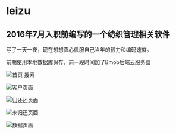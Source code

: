 # leizu
## 2016年7月入职前编写的一个纺织管理相关软件

写了一天一夜，现在想想真心佩服自己当年的毅力和编码速度。

前期使用本地数据库保存，前一段时间加了Bmob后端云服务器

![首页 搜索](http://i1.piimg.com/595259/d5fdb4408ec1fc33t.jpg)

![客户页面](http://i1.piimg.com/595259/dcbd75b8c1463e57t.jpg)

![归还还页面](http://i1.piimg.com/595259/e641b5013505f525t.jpg)

![未归还页面](http://i1.piimg.com/595259/11c0e346be4f1576t.jpg)

![数据页面](http://i1.piimg.com/595259/e70f9e6d3a907812t.jpg)
